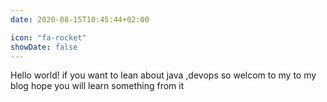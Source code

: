 ```yaml
---
date: 2020-08-15T10:45:44+02:00

icon: "fa-rocket"
showDate: false
---
```

Hello world! if you want to lean about java ,devops so welcom to my to my blog hope you will learn something from it
